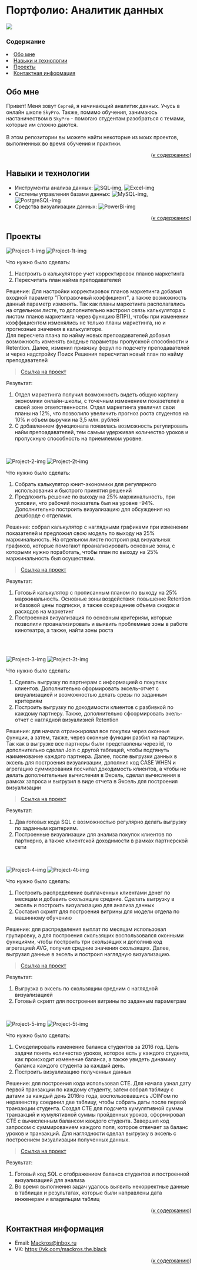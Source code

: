# Портфолио: Аналитик данных

![](https://mir-s3-cdn-cf.behance.net/project_modules/max_1200/699e4762225981.5a89af14d87a9.gif)

### Содержание

<li><a href="#обо-мне">Обо мне</a></li>
<li><a href="#навыки-и-технологии">Навыки и технологии</a></li>
<li><a href="#проекты">Проекты</a></li>
<li><a href="#контактная-информация">Контактная информация</a></li>

## Обо мне

Привет! Меня зовут ``Сергей``, я начинающий аналитик данных. Учусь в онлайн школе ``SkyPro``. Также, помимо обучения, занимаюсь настаничеством в ``SkyPro`` - помогаю студентам разобраться с темами, которые им сложно даются.
<br><br>В этом репозитории вы можете найти некоторые из моих проектов, выполненных во время обучения и практики.
<br>

<p align="right">(<a href="#содержание">к содержанию</a>)</p>

## Навыки и технологии
- Инструменты анализа данных: ![SQL-img],  ![Excel-img]
- Системы управления базами данных: ![MySQL-img], ![PostgreSQL-img]
- Средства визуализации данных: ![PowerBi-img]
 
<p align="right">(<a href="#содержание">к содержанию</a>)</p>

## Проекты
![Project-1-img] ![Project-1t-img]

<p>Что нужно было сделать:<p>
<ol>
  <li>Настроить в калькуляторе учет корректировок планов маркетинга</li>
  <li>Пересчитать план найма преподавателей</li>
</ol>

<p>Решение: Для настройки корректировок планов маркетинга добавил входной параметр "Поправочный коэффициент", а также возможность данный параметр изменять. Так как планы маркетинга располагались на отдельном листе, то дополнительно настроил связь калькулятора с листом планов маркетинга через функцию ВПР(), чтобы при изменении коэффициентом изменялись не только планы маркетинга, но и прогнозные значения в калькуляторе.
<br>
Для пересчета плана по найму новых препоадавателей добавил возможность изменять входные параметры пропускной способности и Retention. Далее, изменил привязку форул по подсчету преподавателей и через надстройку Поиск Решения пересчитал новый план по найму преподавателей<p>


> <a href="https://github.com/FailMamleev/portfolio-analyst/blob/main/Проект%201">Ссылка на проект</a>
 
<p>Результат:<p>
<ol>
  <li>Отдел маркетинга получил возможность видеть общую картину экономики онлайн-школы, с точечным изменением показетелей в своей зоне ответственности. Отдел маркетинга увеличил свои планы на 12%, что позволило увеличить прогноз роста студентов на 10% и объем выручки на 3,5 млн. рублей</li>
  <li>С добавлением функционала появилась возможность регулировать найм препоадавателей, тем самым удерживая количество уроков и пропускную способность на приемлемом уровне. </li>
</ol>
<br>

![Project-2-img] ![Project-2t-img]

<p>Что нужно было сделать:<p>
<ol>
  <li>Собрать калькулятор юнит-экономики для регулярного использования и быстрого принятия решений</li>
  <li>Предложить решение по выходу на 25% маржинальность, при условии, что рабочий показатель был на уровне -94%. Дополнительно построить визуализацию для обсуждения на дешборде с отделами.</li>
</ol>

<p>Решение: собрал калькулятор с наглядными графиками при изменении показателей и предложил свою модель по выходу на 25% маржинальность. На отдельном листе построил ряд визуальных графиков, которые помогают проанализировать основные зоны, с которыми нужно поработать, чтобы план по выходу на 25% маржинальность был осуществим.<p>

> <a href="https://github.com/FailMamleev/portfolio-analyst/blob/main/Проект%202">Ссылка на проект</a>

 
<p>Результат:<p>
<ol>
  <li>Готовый калькулятор с прописанным планом по выходу на 25% маржинальность. Основные зоны воздействия: повышение Retention и базовой цены подписки, а также сокращение объема скидок и расходов на маркетинг</li>
  <li>Построенная визуализация по основным критериям, которые позволили проанализировать и выявить проблемные зоны в работе кинотеатра, а также, найти зоны роста</li>
</ol>
<br>

<br>

![Project-3-img] ![Project-3t-img]

<p>Что нужно было сделать:<p>
<ol>
  <li>Сделать выгрузку по партнерам с информацией о покупках клиентов. Дополнительно сформировать эксель-отчет с визуализацией и возможностью делать срезы по заданным критериям</li>
  <li>Построить выгрузку по доходимости клиентов с разбивкой по каждому партнеру. Также, дополнительно сфсормировать экель-отчет с наглядной визуализией Retention</li>
</ol>

<p>Решение: для начала отранжировал все покупки через оконные функции, а затем, также, через оконные функции разбил на партиции. Так как в выгрузке все партнеры были представлены через id, то дополнительно сделал Join с другой таблицей, чтобы подтянуть наименование каждого партнера. Далее, после выгрузки данных в эксель для построения визуализации, дополнил код CASE WHEN и агрегацию суммирования посчитал доходимость клиентов, а чтобы не делать дополнительные вычисления в Эксель, сделал вычисления в рамках запроса и выгрузил в виде отчета в Эксель для построения визуализации<p>
 
> <a href="https://github.com/FailMamleev/portfolio-analyst/tree/main/Проект%203">Ссылка на проект</a>


  <p>Результат:<p>
<ol>
  <li>Два готовых кода SQL с возможностью регулярно делать выгрузку по заданным критериям.</li>
  <li>Построенные визуализации для анализа покупок клиентов по партнерно, а также клиентской доходимости в рамках партнерской сети</li>
</ol>

<br>

![Project-4-img] ![Project-4t-img]

<p>Что нужно было сделать:<p>
<ol>
  <li>Построить распределение выплаченных клиентами денег по месяцам и добавить скользящие средние. Сделать выгрузку в эксель и построить визуализацию для анализа данных</li>
  <li>Составил скрипт для построения витрины для модели отдела по машинному обучению</li>
</ol>
 
<p>Решение: для распределения выплат по месяцам использовал групировку, а для построения скользящих воспользовался оконными функциями, чтобы построить три скользящих и дополнив код агрегацией AVG, получил средние значения скользящих. Далее, выгрузил данные в эксель и построил наглядную визуализацию.<p>

> <a href="https://github.com/RealMackros/Portfolio-Data-Analyst/tree/main/Проект%204">Ссылка на проект</a>

 
 <p>Результат:<p>
<ol>
  <li>Выгрузка в эксель по скользящим средним с наглядной визуализацией</li>
  <li>Готовый скрипт для построения витрины по заданным параметрам</li>
</ol>
<br>

![Project-5-img] ![Project-5t-img]

<p>Что нужно было сделать:<p>
<ol>
  <li>Смоделировать изменение баланса студентов за 2016 год. Цель задачи понять количество уроков, которое есть у каждого студента, как происходит изменение баланса, а также увидеть динамику баланса каждого студента за каждый день. </li>
  <li>Построить визуализацию полученных данных</li>
</ol>

<p>Решение: для построения кода использовал CTE. Для начала узнал дату первой транзакции по каждому студенту, затем собрал таблицу с датами за каждый день 2016го года, воспользовавшись JOIN'ом по неравенству соединил две таблицу, чтобы собрать даты после первой транзакции студента. Создал CTE для подсчета кумулятивной суммы транзакций и кумулятивной суммы пройденных уроков, сформировал CTE с вычисленным балансом каждого студента. Завершил код запросом с суммированием каждого поля, которое отвечает за баланс уроков и транзакций. Для наглядности сделал выгрузку в эксель с построением визуализации полученных данных.<p>

> <a href="https://github.com/RealMackros/Portfolio-Data-Analyst/tree/main/Проект%205">Ссылка на проект</a>

 
 <p>Результат:<p>
<ol>
  <li>Готовый код SQL с отображением баланса студентов и построенной визуализацией для анализа</li>
  <li>Во время выполнения задач удалось выявить некорректные данные в таблицах и результатах, которые были направлены дата инженерам и владельцам таблиц</li>
</ol>

<p align="right">(<a href="#содержание">к содержанию</a>)</p>

## Контактная информация
- Email: Mackros@inbox.ru
- VK: https://vk.com/mackros.the.black
 
<p align="right">(<a href="#содержание">к содержанию</a>)</p>

<!-- MARKDOWN LINKS & IMAGES -->
<!-- https://www.markdownguide.org/basic-syntax/#reference-style-links -->
[SQL-img]: https://img.shields.io/badge/SQL-blue?style=for-the-badge&logo=amazondynamodb&logoColor=white
[Excel-img]: https://img.shields.io/badge/Excel-green?style=for-the-badge&logo=microsoftexcel&logoColor=white
[MySQL-img]: https://img.shields.io/badge/MySQL-4479A1?style=for-the-badge&logo=MySQL&logoColor=white
[PostgreSQL-img]: https://img.shields.io/badge/PostgreSQL-4169E1?style=for-the-badge&logo=PostgreSQL&logoColor=white
[PowerBi-img]: https://img.shields.io/badge/PowerBi-yellow?style=for-the-badge&logo=PowerBi&logoColor=white
[Project-1-img]: https://img.shields.io/badge/Проект-1-8A2BE2
[Project-1t-img]: https://img.shields.io/badge/Калькулятор_юнит_экономики-онлайн_школы-8A2BE2
[Project-2-img]: https://img.shields.io/badge/Проект-2-8A2BE2
[Project-2t-img]: https://img.shields.io/badge/Калькулятор_юнит_экономики-онлайн_кинотеатра-8A2BE2
[Project-3-img]: https://img.shields.io/badge/Проект-3-8A2BE2
[Project-3t-img]: https://img.shields.io/badge/Когортный_анализ_онлайн_кинотеатра-с_помощью_SQL-8A2BE2
[Project-4-img]: https://img.shields.io/badge/Проект-4-8A2BE2
[Project-4t-img]: https://img.shields.io/badge/Построение_витрины_для_модели_машинного_обучения-в_банке-8A2BE2
[Project-5-img]: https://img.shields.io/badge/Проект-5-8A2BE2
[Project-5t-img]: https://img.shields.io/badge/Моделирование_изменения-баланса_студентов-8A2BE2

